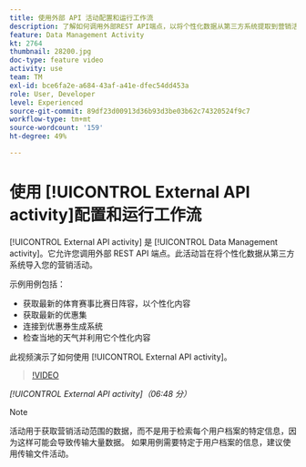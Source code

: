```yaml
---
title: 使用外部 API 活动配置和运行工作流
description: 了解如何调用外部REST API端点，以将个性化数据从第三方系统提取到营销活动中。
feature: Data Management Activity
kt: 2764
thumbnail: 28200.jpg
doc-type: feature video
activity: use
team: TM
exl-id: bce6fa2e-a684-43af-a41e-dfec54dd453a
role: User, Developer
level: Experienced
source-git-commit: 89df23d00913d36b93d3be03b62c74320524f9c7
workflow-type: tm+mt
source-wordcount: '159'
ht-degree: 49%

---
```


# 使用 [!UICONTROL External API activity]配置和运行工作流

[!UICONTROL External API activity] 是 [!UICONTROL Data Management activity]。它允许您调用外部 REST API 端点。此活动旨在将个性化数据从第三方系统导入您的营销活动。

示例用例包括：

* 获取最新的体育赛事比赛日阵容，以个性化内容
* 获取最新的优惠集
* 连接到优惠券生成系统
* 检查当地的天气并利用它个性化内容

此视频演示了如何使用 [!UICONTROL External API activity]。

>[!VIDEO](https://video.tv.adobe.com/v/28200/?quality=12&learn=on)

*[!UICONTROL External API activity]（06:48 分）*

>[!NOTE]
>
>活动用于获取营销活动范围的数据，而不是用于检索每个用户档案的特定信息，因为这样可能会导致传输大量数据。 如果用例需要特定于用户档案的信息，建议使用传输文件活动。

